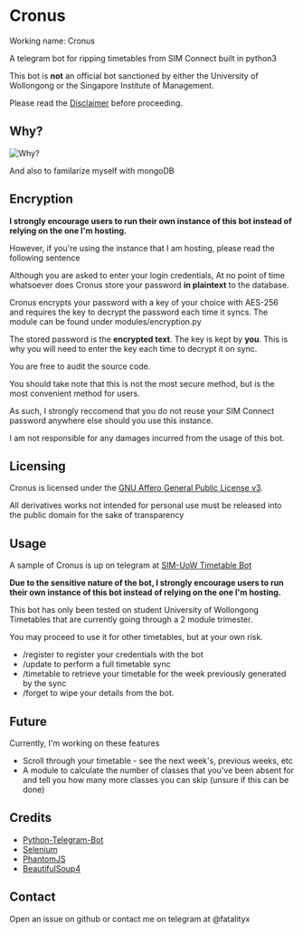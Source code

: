 # Cronus

Working name: Cronus

A telegram bot for ripping timetables from SIM Connect built in python3

This bot is **not** an official bot sanctioned by either the University of Wollongong or the Singapore Institute of Management.

Please read the [Disclaimer](DISCLAIMER.md) before proceeding.

## Why?

![Why?](https://i.imgur.com/7b3GTNU.png "Why?")

And also to familarize myself with mongoDB

## Encryption

**I strongly encourage users to run their own instance of this bot instead of relying on the one I'm hosting.**

However, if you're using the instance that I am hosting, please read the following sentence

Although you are asked to enter your login credentials, At no point of time whatsoever does Cronus store your password **in plaintext** to the database.

Cronus encrypts your password with a key of your choice with AES-256 and requires the key to decrypt the password each time it syncs. The module can be found under modules/encryption.py

The stored password is the **encrypted text**. The key is kept by **you**. This is why you will need to enter the key each time to decrypt it on sync.

You are free to audit the source code.

You should take note that this is not the most secure method, but is the most convenient method for users.

As such, I strongly reccomend that you do not reuse your SIM Connect password anywhere else should you use this instance.

I am not responsible for any damages incurred from the usage of this bot.


## Licensing

Cronus is licensed under the [GNU Affero General Public License v3](LICENSE).

All derivatives works not intended for personal use must be released into the public domain for the sake of transparency


## Usage

A sample of Cronus is up on telegram at [SIM-UoW Timetable Bot](https://t.me/Uow_sim_tt_bot)

**Due to the sensitive nature of the bot, I strongly encourage users to run their own instance of this bot instead of relying on the one I'm hosting.**

This bot has only been tested on student University of Wollongong Timetables that are currently going through a 2 module trimester.

You may proceed to use it for other timetables, but at your own risk.

* /register to register your credentials with the bot
* /update to perform a full timetable sync
* /timetable to retrieve your timetable for the week previously generated by the sync
* /forget to wipe your details from the bot.

## Future

Currently, I'm working on these features

* Scroll through your timetable - see the next week's, previous weeks, etc
* A module to calculate the number of classes that you've been absent for and tell you how many more classes you can skip (unsure if this can be done)


## Credits
* [Python-Telegram-Bot](https://github.com/python-telegram-bot/python-telegram-bot)
* [Selenium](https://pypi.python.org/pypi/selenium)
* [PhantomJS](https://bitbucket.org/ariya/phantomjs/downloads/)
* [BeautifulSoup4](https://code.launchpad.net/beautifulsoup/)


## Contact

Open an issue on github or contact me on telegram at @fatalityx